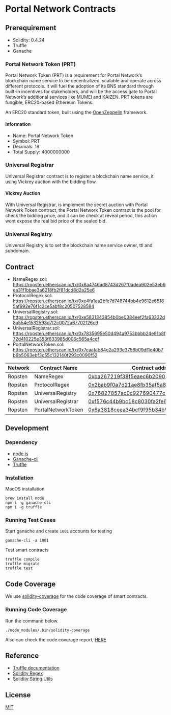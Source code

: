 # Portal Network Contracts

## Prerequirement

- Solidity: 0.4.24
- Truffle
- Ganache

### Portal Network Token (PRT)
Portal Network Token (PRT) is a requirement for Portal Network’s blockchain name service to be decentralized, scalable and operate across different protocols. It will fuel the adoption of its BNS standard through built-in incentives for stakeholders, and will be the access gate to Portal Network’s additional services like MUMEI and KAIZEN. PRT tokens are fungible, ERC20-based Ethereum Tokens.  
  
An ERC20 standard token, built using the [OpenZeppelin](https://github.com/OpenZeppelin/openzeppelin-solidity) framework.

#### Information
- Name: Portal Network Token
- Symbol: PRT
- Decimals: 18
- Total Supply: 4000000000

### Universal Registrar
Universal Registrar contract is to register a blockchain name service, it using Vickrey auction with the bidding flow.

#### Vickrey Auction
With Universal Registrar, is implement the secret auction with Portal Network Token contract, the Portal Network Token contract is the pool for check the bidding price, and it can be check at reveal period, this action wont expose the real bid price of the sealed bid.

### Universal Registry
Universal Registry is to set the blockchain name service owner, ttl and subdomain.

## Contract

- NameRegex.sol: https://ropsten.etherscan.io/tx/0x8a4746ad8743d267f0adea902e53eb6ea31f1bbae3a6218fb2f81dcd8d2a25e6
- ProtocolRegex.sol: https://ropsten.etherscan.io/tx/0xe4fa1ea2bfe7d748744bb4e9612e65185af992e76f1c2ce5abf8c20507528584
- UniversalRegistry.sol: https://ropsten.etherscan.io/tx/0xe5831343854b0be0384eef2fa63332d8a554e1532593d7f2c0072a67702f26c9
- UniversalRegistrar.sol: https://ropsten.etherscan.io/tx/0x7835695e50d494a9753bbbb24e91b8f72d410225e353f633985d006c565a4cdf
- PortalNetworkToken.sol: https://ropsten.etherscan.io/tx/0x7caafab84e2a293e3756b09df1e40b7b6b5063ebf3c55c132140f293c0090f52


| Network    | Contract Name      | Contract address                                   | Transaction hash
|------------|--------------------|----------------------------------------------------|---------------------
| Ropsten    | NameRegex          | [0xba267219f38f5eaec6b20902f6684b1c8f0de70e](https://ropsten.etherscan.io/address/0xba267219f38f5eaec6b20902f6684b1c8f0de70e) | [0x8a4746ad8743d267f0adea902e53eb6ea31f1bbae3a6218fb2f81dcd8d2a25e6](https://ropsten.etherscan.io/tx/0x8a4746ad8743d267f0adea902e53eb6ea31f1bbae3a6218fb2f81dcd8d2a25e6)
| Ropsten    | ProtocolRegex      | [0x2bab9f0a7d21ae8fb35af5a88eacc66cfdbc541a](https://ropsten.etherscan.io/address/0x2bab9f0a7d21ae8fb35af5a88eacc66cfdbc541a) | [0xe4fa1ea2bfe7d748744bb4e9612e65185af992e76f1c2ce5abf8c20507528584](https://ropsten.etherscan.io/tx/0xe4fa1ea2bfe7d748744bb4e9612e65185af992e76f1c2ce5abf8c20507528584)
| Ropsten    | UniversalRegistry  | [0x76827857ac0c927690477c9d6667ffafc57247db](https://ropsten.etherscan.io/address/0x76827857ac0c927690477c9d6667ffafc57247db) | [0xe5831343854b0be0384eef2fa63332d8a554e1532593d7f2c0072a67702f26c9](https://ropsten.etherscan.io/tx/0xe5831343854b0be0384eef2fa63332d8a554e1532593d7f2c0072a67702f26c9)
| Ropsten    | UniversalRegistrar | [0xf576c44b9bc18c8030fa2fe62e1fe1e03e280abc](https://ropsten.etherscan.io/address/0xf576c44b9bc18c8030fa2fe62e1fe1e03e280abc) | [0x7835695e50d494a9753bbbb24e91b8f72d410225e353f633985d006c565a4cdf](https://ropsten.etherscan.io/tx/0x7835695e50d494a9753bbbb24e91b8f72d410225e353f633985d006c565a4cdf)
| Ropsten    | PortalNetworkToken | [0x6a3818ceea34bcf9f95b34b5f90e02071f4e757c](https://ropsten.etherscan.io/address/0x6a3818ceea34bcf9f95b34b5f90e02071f4e757c) | [0x7caafab84e2a293e3756b09df1e40b7b6b5063ebf3c55c132140f293c0090f52](https://ropsten.etherscan.io/tx/0x7caafab84e2a293e3756b09df1e40b7b6b5063ebf3c55c132140f293c0090f52)

## Development

### Dependency
- [node.js](https://nodejs.org/en/)
- [Ganache-cli](https://github.com/trufflesuite/ganache-cli)
- [Truffle](http://truffleframework.com/docs/getting_started/installation)

### Installation

MacOS installation
```
brew install node
npm i -g ganache-cli
npm i -g truffle
```

### Running Test Cases

Start ganache and create `1001` accounts for testing

```
ganache-cli -a 1001
```

Test smart contracts

```
truffle compile
truffle migrate
truffle test
```

## Code Coverage

We use [solidity-coverage](https://www.npmjs.com/package/solidity-coverage) for the code coverage of smart contracts.

### Running Code Coverage 

Run the command below.
```
./node_modules/.bin/solidity-coverage
```

Also can check the code coverage report, [HERE](./COVERAGE.md)

## Reference
- [Truffle documentation](http://truffleframework.com/docs/)
- [Solidity Regex](https://github.com/gnidan/solregex)
- [Solidity String Utils](https://github.com/Arachnid/solidity-stringutils/)

## License
[MIT](./LICENSE)
